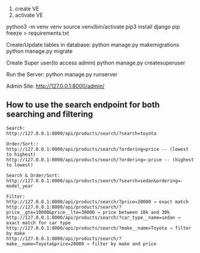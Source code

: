 1. create VE
2. activate VE


python3 -m venv venv 
source venv/bin/activate 
pip3 install django
pip freeze > requirements.txt

Create/Update tables in database:
    python manage.py makemigrations
    python manage.py migrate


Create Super user(to access admin)
    python manage.py createsuperuser

Run the Server:
    python manage.py runserver

Admin Site:
    http://127.0.0.1:8000/admin/


## How to use the search endpoint for both searching and filtering

    Search:
    http://127.0.0.1:8000/api/products/search/?search=toyota
    
    Order/Sort::
    http://127.0.0.1:8000/api/products/search/?ordering=price -- (lowest to highest)
    http://127.0.0.1:8000/api/products/search/?ordering=-price -- (highest to lowest)
    
    Search & Order/Sort:
    http://127.0.0.1:8000/api/products/search/?search=sedan&ordering=-model_year

    Filter:
    http://127.0.0.1:8000/api/products/search/?price=20000 → exact match
    http://127.0.0.1:8000/api/products/search/?price__gte=10000&price__lte=30000 → price between 10k and 30k
    http://127.0.0.1:8000/api/products/search/?car_type__name=sedan → exact match for car type
    http://127.0.0.1:8000/api/products/search/?make__name=Toyota → filter by make
    http://127.0.0.1:8000/api/products/search/?make__name=Toyota&price=20000 → filter by make and price
